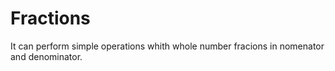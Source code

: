 # Fractions
It can perform simple operations whith whole number fracions in nomenator and denominator.
